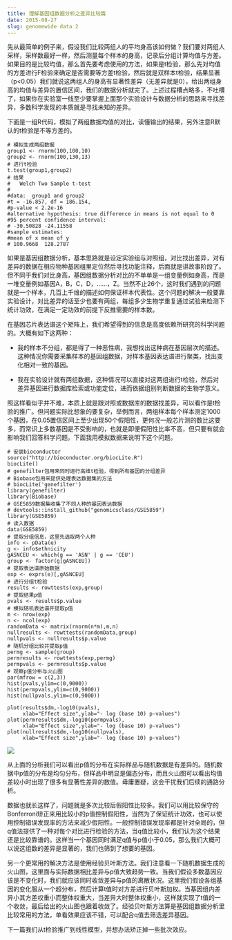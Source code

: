 ```yaml
---
title: 理解基因组数据分析之差异比较篇
date: 2015-08-27
slug: genomewide data 2
---
```


先从最简单的例子来，假设我们比较两组人的平均身高该如何做？我们要对两组人采样，采样数最好一样，然后测量每个样本的身高，记录后分组计算均值与方差。如果目的是比较均值，那么首先要考虑使用的方法，如果是t检验，那么先对均值的方差进行F检验来确定是否需要等方差t检验，然后就是双样本t检验，结果显著（p<0.05）我们就说这两组人的身高有显著性差异（无差异就是0），给出两组身高的均值与差异的置信区间，我们的数据分析就完了。上述过程槽点略多，不吐槽了，如果你在实验室一线至少要掌握上面那个实验设计与数据分析的思路来寻找差异，多数科学发现的本质就是寻找未知的差异。

下面是一组R代码，模拟了两组数据均值的对比，读懂输出的结果，另外注意R默认的t检验是不等方差的。

~~~
# 模拟生成两组数据
group1 <- rnorm(100,100,10)
group2 <- rnorm(100,130,13)
# 进行t检验
t.test(group1,group2)
# 结果
#	Welch Two Sample t-test
#
#data:  group1 and group2
#t = -16.857, df = 186.154,
#p-value < 2.2e-16
#alternative hypothesis: true difference in means is not equal to 0
#95 percent confidence interval:
# -30.50828 -24.11558
#sample estimates:
#mean of x mean of y 
# 100.9668  128.2787 
~~~

如果是基因组数据分析，基本思路就是设定实验组与对照组，对比找出差异，对有差异的数据在相应物种基因组里定位然后寻找功能注释，后面就是讲故事阶段了。但不同于我们对比身高，基因组数据分析对比的不单单是一组变量例如身高，而是一堆变量例如基因A，B，C，D，……，Z。当然不止26个，这时我们遇到的问题就是一个样本，几百上千维的描述如何保证样本代表性。这个问题的解决一般要靠实验设计，对比差异的话至少也要有两组，每组多少生物学重复通过试验来检测下统计功效，在满足一定功效的前提下反推需要的样本数。

在基因芯片表达谱这个矩阵上，我们希望得到的信息是高度依赖所研究的科学问题的。大概有如下这两种：

- 我的样本不分组，都是得了一种恶性病，我想找出这种病在基因层次的描述。这种情况你需要采集样本的基因组数据，对样本基因表达谱进行聚类，找出变化相对一致的基因。

- 我在实验设计就有两组数据，这种情况可以直接对这两组进行t检验，然后对差异基因进行数据库检索或功能定位，进而依据组别判断数据的生物学意义。

照这样看似乎并不难，本质上就是跟对照或数据库的数据找差异，可以看作是t检验的推广。但问题实际比想象的要复杂，举例而言，两组样本每个样本测定1000个基因，在0.05置信区间上至少出现50个假阳性，更何况一般芯片测的数比这要多，而常识上多数基因是不受影响的，也就是即便假阳性比率不高，但只要有就会影响我们回答科学问题。下面我用模拟数据来说明下这个问题。

~~~
# 安装bioconductor
source("http://bioconductor.org/biocLite.R")
biocLite()
# genefilter包用来同时进行高维t检验，得到所有基因的分组差异
# Biobase包用来提供处理表达数据集的方法
# biocLite('genefilter')
library(genefilter)
library(Biobase)
# GSE5859数据集收集了不同人种的基因表达数据
# devtools::install_github("genomicsclass/GSE5859")
library(GSE5859)
# 读入数据
data(GSE5859)
# 提取分组信息，这里先选取两个人种
info <- pData(e)
g <- info$ethnicity
gASNCEU <- which(g == 'ASN' | g == 'CEU')
group <- factor(g[gASNCEU])
# 提取表达谱原始数据
exp <- exprs(e)[,gASNCEU]
# 进行分组t检验
results <- rowttests(exp,group)
# 提取结果p值
pvals <- results$p.value
# 模拟随机表达谱并提取p值
m <- nrow(exp)
n <- ncol(exp)
randomData <- matrix(rnorm(n*m),m,n)
nullresults <- rowttests(randomData,group)
nullpvals <- nullresults$p.value
# 随机分组比较并提取p值
permg <- sample(group)
permresults <- rowttests(exp,permg)
permpvals <- permresults$p.value
# 观察p值分布与火山图
par(mfrow = c(2,3))
hist(pvals,ylim=c(0,9000))
hist(permpvals,ylim=c(0,9000))
hist(nullpvals,ylim=c(0,9000))

plot(results$dm,-log10(pvals),
     xlab="Effect size",ylab="- log (base 10) p-values")
plot(permresults$dm,-log10(permpvals),
     xlab="Effect size",ylab="- log (base 10) p-values")
plot(nullresults$dm,-log10(nullpvals),
     xlab="Effect size",ylab="- log (base 10) p-values")
~~~

![](https://yufree.github.io/blogcn/figure/volcano.png)

从上面的分析我们可以看出p值的分布在实际样品与随机数据是有差异的。随机数据中p值的分布是均匀分布，但样品中明显是偏态分布，而且火山图可以看出均值差较小时出现了很多有显著性差异的数值。毋庸置疑，这会干扰我们后续的通路分析。

数据也就长这样了，问题就是多次比较后假阳性比较多。我们可以用比较保守的Bonferroni矫正来用比较小的p值控制假阳性，当然为了保证统计功效，也可以使用控制错误发现率的方法来减少假阳性。一般控制错误发现率都是针对全局的，但q值法提供了一种对每个对比进行检验的方法，当q值比较小，我们认为这个结果还是比较靠谱的。这样当一个基因同时满足q值与p值小于0.05，那么我们大概可以说这组数的差异是显著的，我们也筛到了想要的基因。

另一个更常用的解决方法是使用经验贝叶斯方法。我们注意看一下随机数据生成的火山图，这里面与实际数据相比差异与p值大致趋势一致。当我们假设多数基因应该是不变化时，我们就应该同时收敛差异与p值的离散状况。这里我们假设各组基因的变化服从一个超分布，然后计算t值时对方差进行贝叶斯加权。当基因组内差异小其方差权重小而整体权重大，当差异大时整体权重小，这样就实现了t值的一个收敛，最后给出的火山图也跟着收敛了。经验贝叶斯方法算是基因组数据分析里比较常用的方法，单看效果应该不错，可以配合q值去筛选差异基因。

下一篇我们从t检验推广到线性模型，并想办法矫正掉一些批次效应。
